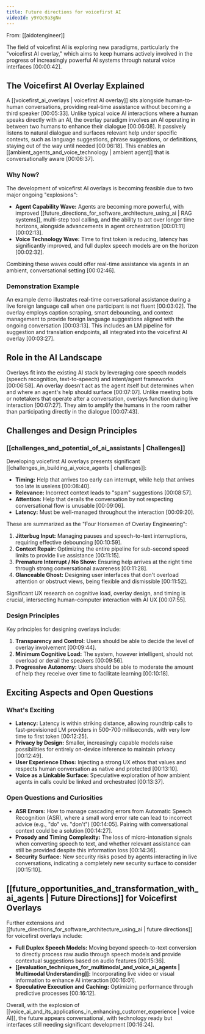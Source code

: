 ```yaml
---
title: Future directions for voicefirst AI
videoId: y9YQc9a3gNw
---
```


From: [[aidotengineer]] <br/> 

The field of voicefirst AI is exploring new paradigms, particularly the "voicefirst AI overlay," which aims to keep humans actively involved in the progress of increasingly powerful AI systems through natural voice interfaces <a class="yt-timestamp" data-t="00:00:42">[00:00:42]</a>.

## The Voicefirst AI Overlay Explained

A [[voicefirst_ai_overlays | voicefirst AI overlay]] sits alongside human-to-human conversations, providing real-time assistance without becoming a third speaker <a class="yt-timestamp" data-t="00:05:33">[00:05:33]</a>. Unlike typical voice AI interactions where a human speaks directly with an AI, the overlay paradigm involves an AI operating in between two humans to enhance their dialogue <a class="yt-timestamp" data-t="00:06:08">[00:06:08]</a>. It passively listens to natural dialogue and surfaces relevant help under specific contexts, such as language suggestions, phrase suggestions, or definitions, staying out of the way until needed <a class="yt-timestamp" data-t="00:06:18">[00:06:18]</a>. This enables an [[ambient_agents_and_voice_technology | ambient agent]] that is conversationally aware <a class="yt-timestamp" data-t="00:06:37">[00:06:37]</a>.

### Why Now?
The development of voicefirst AI overlays is becoming feasible due to two major ongoing "explosions":
*   **Agent Capability Wave:** Agents are becoming more powerful, with improved [[future_directions_for_software_architecture_using_ai | RAG systems]], multi-step tool calling, and the ability to act over longer time horizons, alongside advancements in agent orchestration <a class="yt-timestamp" data-t="00:01:11">[00:01:11]</a> <a class="yt-timestamp" data-t="00:02:13">[00:02:13]</a>.
*   **Voice Technology Wave:** Time to first token is reducing, latency has significantly improved, and full duplex speech models are on the horizon <a class="yt-timestamp" data-t="00:02:32">[00:02:32]</a>.

Combining these waves could offer real-time assistance via agents in an ambient, conversational setting <a class="yt-timestamp" data-t="00:02:46">[00:02:46]</a>.

### Demonstration Example
An example demo illustrates real-time conversational assistance during a live foreign language call when one participant is not fluent <a class="yt-timestamp" data-t="00:03:02">[00:03:02]</a>. The overlay employs caption scraping, smart debouncing, and context management to provide foreign language suggestions aligned with the ongoing conversation <a class="yt-timestamp" data-t="00:03:13">[00:03:13]</a>. This includes an LM pipeline for suggestion and translation endpoints, all integrated into the voicefirst AI overlay <a class="yt-timestamp" data-t="00:03:27">[00:03:27]</a>.

## Role in the AI Landscape
Overlays fit into the existing AI stack by leveraging core speech models (speech recognition, text-to-speech) and intent/agent frameworks <a class="yt-timestamp" data-t="00:06:58">[00:06:58]</a>. An overlay doesn't act as the agent itself but determines when and where an agent's help should surface <a class="yt-timestamp" data-t="00:07:07">[00:07:07]</a>. Unlike meeting bots or notetakers that operate after a conversation, overlays function during live interaction <a class="yt-timestamp" data-t="00:07:27">[00:07:27]</a>. They aim to amplify the humans in the room rather than participating directly in the dialogue <a class="yt-timestamp" data-t="00:07:43">[00:07:43]</a>.

## Challenges and Design Principles

### [[challenges_and_potential_of_ai_assistants | Challenges]]
Developing voicefirst AI overlays presents significant [[challenges_in_building_ai_voice_agents | challenges]]:
*   **Timing:** Help that arrives too early can interrupt, while help that arrives too late is useless <a class="yt-timestamp" data-t="00:08:40">[00:08:40]</a>.
*   **Relevance:** Incorrect context leads to "spam" suggestions <a class="yt-timestamp" data-t="00:08:57">[00:08:57]</a>.
*   **Attention:** Help that derails the conversation by not respecting conversational flow is unusable <a class="yt-timestamp" data-t="00:09:06">[00:09:06]</a>.
*   **Latency:** Must be well-managed throughout the interaction <a class="yt-timestamp" data-t="00:09:20">[00:09:20]</a>.

These are summarized as the "Four Horsemen of Overlay Engineering":
1.  **Jitterbug Input:** Managing pauses and speech-to-text interruptions, requiring effective debouncing <a class="yt-timestamp" data-t="00:10:59">[00:10:59]</a>.
2.  **Context Repair:** Optimizing the entire pipeline for sub-second speed limits to provide live assistance <a class="yt-timestamp" data-t="00:11:15">[00:11:15]</a>.
3.  **Premature Interrupt / No Show:** Ensuring help arrives at the right time through strong conversational awareness <a class="yt-timestamp" data-t="00:11:28">[00:11:28]</a>.
4.  **Glanceable Ghost:** Designing user interfaces that don't overload attention or obstruct views, being flexible and dismissible <a class="yt-timestamp" data-t="00:11:52">[00:11:52]</a>.

Significant UX research on cognitive load, overlay design, and timing is crucial, intersecting human-computer interaction with AI UX <a class="yt-timestamp" data-t="00:07:55">[00:07:55]</a>.

### Design Principles
Key principles for designing overlays include:
1.  **Transparency and Control:** Users should be able to decide the level of overlay involvement <a class="yt-timestamp" data-t="00:09:44">[00:09:44]</a>.
2.  **Minimum Cognitive Load:** The system, however intelligent, should not overload or derail the speakers <a class="yt-timestamp" data-t="00:09:56">[00:09:56]</a>.
3.  **Progressive Autonomy:** Users should be able to moderate the amount of help they receive over time to facilitate learning <a class="yt-timestamp" data-t="00:10:18">[00:10:18]</a>.

## Exciting Aspects and Open Questions

### What's Exciting
*   **Latency:** Latency is within striking distance, allowing roundtrip calls to fast-provisioned LM providers in 500-700 milliseconds, with very low time to first token <a class="yt-timestamp" data-t="00:12:25">[00:12:25]</a>.
*   **Privacy by Design:** Smaller, increasingly capable models raise possibilities for entirely on-device inference to maintain privacy <a class="yt-timestamp" data-t="00:12:49">[00:12:49]</a>.
*   **User Experience Ethos:** Injecting a strong UX ethos that values and respects human conversation as native and protected <a class="yt-timestamp" data-t="00:13:10">[00:13:10]</a>.
*   **Voice as a Linkable Surface:** Speculative exploration of how ambient agents in calls could be linked and orchestrated <a class="yt-timestamp" data-t="00:13:37">[00:13:37]</a>.

### Open Questions and Curiosities
*   **ASR Errors:** How to manage cascading errors from Automatic Speech Recognition (ASR), where a small word error rate can lead to incorrect advice (e.g., "do" vs. "don't") <a class="yt-timestamp" data-t="00:14:05">[00:14:05]</a>. Pairing with conversational context could be a solution <a class="yt-timestamp" data-t="00:14:27">[00:14:27]</a>.
*   **Prosody and Timing Complexity:** The loss of micro-intonation signals when converting speech to text, and whether relevant assistance can still be provided despite this information loss <a class="yt-timestamp" data-t="00:14:36">[00:14:36]</a>.
*   **Security Surface:** New security risks posed by agents interacting in live conversations, indicating a completely new security surface to consider <a class="yt-timestamp" data-t="00:15:10">[00:15:10]</a>.

## [[future_opportunities_and_transformation_with_ai_agents | Future Directions]] for Voicefirst Overlays

Further extensions and [[future_directions_for_software_architecture_using_ai | future directions]] for voicefirst overlays include:
*   **Full Duplex Speech Models:** Moving beyond speech-to-text conversion to directly process raw audio through speech models and provide contextual suggestions based on audio features <a class="yt-timestamp" data-t="00:15:36">[00:15:36]</a>.
*   **[[evaluation_techniques_for_multimodal_and_voice_ai_agents | Multimodal Understanding]]:** Incorporating live video or visual information to enhance AI interaction <a class="yt-timestamp" data-t="00:16:01">[00:16:01]</a>.
*   **Speculative Execution and Caching:** Optimizing performance through predictive processes <a class="yt-timestamp" data-t="00:16:12">[00:16:12]</a>.

Overall, with the explosion of [[voice_ai_and_its_applications_in_enhancing_customer_experience | voice AI]], the future appears conversational, with technology ready but interfaces still needing significant development <a class="yt-timestamp" data-t="00:16:24">[00:16:24]</a>.
